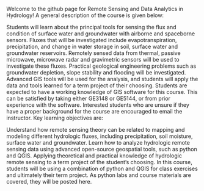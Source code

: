 Welcome to the github page for Remote Sensing and Data Analytics in Hydrology! A general description of the course is given below:

Students will learn about the principal tools for sensing the flux and condition of surface water and groundwater with airborne and spaceborne sensors. Fluxes that will be investigated include evapotranspiration, precipitation, and change in water storage in soil, surface water and groundwater reservoirs. Remotely sensed data from thermal, passive microwave, microwave radar and gravimetric sensors will be used to investigate these fluxes. Practical geological engineering problems such as groundwater depletion, slope stability and flooding will be investigated. Advanced GIS tools will be used for the analysis, and students will apply the data and tools learned for a term project of their choosing. Students are expected to have a working knowledge of GIS software for this course. This can be satisfied by taking either GE3148 or GE5144, or from prior experience with the software. Interested students who are unsure if they have a proper background for the course are encouraged to email the instructor. Key learning objectives are:

Understand how remote sensing theory can be related to mapping and modeling different hydrologic fluxes, including precipitation, soil moisture, surface water and groundwater.
Learn how to analyze hydrologic remote sensing data using advanced open-source geospatial tools, such as python and QGIS.
Applying theoretical and practical knowledge of hydrologic remote sensing to a term project of the student’s choosing.
In this course, students will be using a combination of python and QGIS for class exercises and ultimately their term project. As python labs and course materials are covered, they will be posted here.
